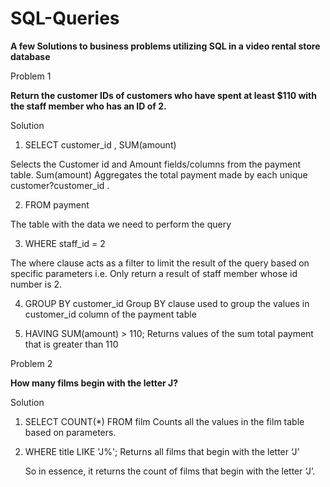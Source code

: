 # SQL-Queries

**A few Solutions to business problems utilizing SQL in a video rental store database**

Problem 1


**Return the customer IDs of customers who have spent at least $110 with the staff member who has an ID of 2.**


Solution
1.	SELECT customer_id , SUM(amount)

Selects the Customer id and Amount fields/columns from the payment table. Sum(amount) Aggregates the total payment made by each unique customer?customer_id .

2.	FROM payment

The table with the data we need to perform the query

3.	WHERE staff_id = 2

The where clause acts as a filter to limit the result of the query based on specific parameters i.e. Only return a result of staff member whose id number is 2.

4.	GROUP BY customer_id
Group  BY clause used to group the values in customer_id column of the payment table

5.	HAVING SUM(amount) > 110;
Returns values of the sum total payment that is greater than 110   


Problem 2

**How many films begin with the letter J?**

Solution
1.	SELECT COUNT(*) FROM film
Counts all the values in the film table based on parameters. 
 
2.	WHERE title LIKE 'J%';
Returns all films that begin with the letter ‘J’

    So in essence, it returns the count of films that begin with the letter ‘J’. 









